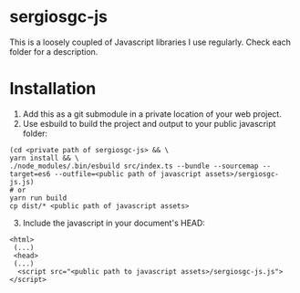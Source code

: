 # sergiosgc-js

This is a loosely coupled of Javascript libraries I use regularly. Check each folder for a description.

# Installation

1. Add this as a git submodule in a private location of your web project.
2. Use esbuild to build the project and output to your public javascript folder:
```
(cd <private path of sergiosgc-js> && \
yarn install && \
./node_modules/.bin/esbuild src/index.ts --bundle --sourcemap --target=es6 --outfile=<public path of javascript assets>/sergiosgc-js.js)
# or
yarn run build
cp dist/* <public path of javascript assets>
```
3. Include the javascript in your document's HEAD:
```
<html>
 (...)
 <head>
 (...)
  <script src="<public path to javascript assets>/sergiosgc-js.js"></script>
```
